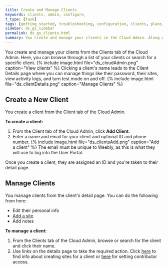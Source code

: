 ```yaml
---
title: Create and Manage Clients
keywords: clients, admin, configure,
t_type: [task]
tags: [getting_started, troubleshooting, configuration, clients, plans, sites]
sidebar: ds_gs_sidebar
permalink: ds_gs_clients.html
summary: You create and manage your clients in the Cloud Admin. Along with contact information, you can manage a client's sites and their access to functionality on those sites.
---
```

You create and manage your clients from the Clients tab of the Cloud Admin. Here, you can browse through a list of your clients or search for a specific client.
{% include image.html file="ds_cloudAdmin.png" caption="View clients" %}
Clicking a client's name leads to the Client Details page where you can manage things like their password, their sites, view activity logs, and turn test mode on and off.
{% include image.html file="ds_clientDetails.png" caption="Manage Clients" %}

## Create a New Client
You create a client from the Client tab of the Cloud Admin.

**To create a client:**
1. From the Client tab of the Cloud Admin, click **Add Client**.
2. Enter a name and email for your client and optional ID and phone number.
    {% include image.html file="ds_clientsAdd.png" caption="Add a client" %}
    The email must be unique to Weebly, as this is what they will use to log into the <a data-container="body" data-toggle="popover" data-content="{{site.data.glossary.user_portal}}">User Portal.</a>

Once you create a client, they are assigned an ID and you're taken to their detail page.

## Manage Clients
You manage clients from the client's detail page.
You can do the following from here:

* Edit their personal info
* [Add a site](ds_gs_cr_sites.html)
* Add notes

**To manage a client:**
1. From the Clients tab of the Cloud Admin, browse or search for the client and click their name.
2. Use links on the details page to take the required action. Click [here](ds_gs_cr_sites.html) to find info about creating sites for a client or [here](ds_gs_access_sites.html) for setting contributor access.

<!-- Todo: need to hide until functionality is available
{% include note.html content="You can't delete a client if they are contributors to any active sites. You need to delete the sites first." %} -->
